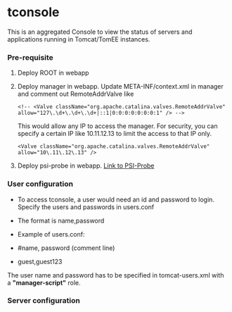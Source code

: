 # tconsole

This is an aggregated Console to view the status of servers and applications running in Tomcat/TomEE instances.

### Pre-requisite
1. Deploy ROOT in webapp
2. Deploy manager in webapp.
   Update META-INF/context.xml in manager and comment out RemoteAddrValve like 
   
   `<!--
   <Valve className="org.apache.catalina.valves.RemoteAddrValve"
         allow="127\.\d+\.\d+\.\d+|::1|0:0:0:0:0:0:0:1" />
   -->`
   
   This would allow any IP to access the manager. For security, you can
   specify a certain IP like 10.11.12.13 to limit the access to that IP only.
   
   `<Valve className="org.apache.catalina.valves.RemoteAddrValve"
         allow="10\.11\.12\.13" />`

3. Deploy psi-probe in webapp. [Link to PSI-Probe](https://github.com/psi-probe/psi-probe)

### User configuration
* To access tconsole, a user would need an id and password to login. Specify the users and passwords in users.conf

* The format is name,password
* Example of users.conf:
* #name, password (comment line)
* guest,guest123

The user name and password has to be specified in tomcat-users.xml with a **"manager-script"** role.

### Server configuration
